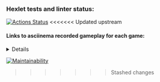 ### Hexlet tests and linter status:
[![Actions Status](https://github.com/CyberXAndrew/java-project-61/workflows/hexlet-check/badge.svg)](https://github.com/CyberXAndrew/java-project-61/actions)
<<<<<<< Updated upstream

#### Links to asciinema recorded gameplay for each game:

<details>

[gameplay Even - win](https://asciinema.org/a/BA55t5rXM05Gg7P4oHIiLZtKG)

[gameplay Even - lose](https://asciinema.org/a/DIBAfVbumZpDzQp2iDqR4x2dM)
  
[gameplay Calc - win](https://asciinema.org/a/oKJxBhuT1bTOwPBtmgMVzEbNE)
  
[gameplay Calc - lose](https://asciinema.org/a/VPPhnLn1qzwubyqfZ6fXAJer1)
  
[gameplay GCD - win](https://asciinema.org/a/VuFSzvEb3Jz7rFZsbTrXHug48)
  
[gameplay GCD - lose](https://asciinema.org/a/dnVpXftQKqxT2QeY7VgQf3LZq)
  
[gameplay Progression - win](https://asciinema.org/a/p71xQ1lsRQTH6oT5r8tQVoKar)
  
[gameplay Progression - lose](https://asciinema.org/a/UIFDoRl7loXDdMzrMpaMLFrPq)
  
[gameplay Prime - win](https://asciinema.org/a/vjsm5fSXN4gbDEaGKqcsEu3nF)
  
[gameplay Prime - lose](https://asciinema.org/a/vk0MTlh0Ng6rBSQbriWVRaISH)
</details>

[![Maintainability](https://api.codeclimate.com/v1/badges/6c17a32b8e219dd473e8/maintainability)](https://codeclimate.com/github/CyberXAndrew/java-project-61/maintainability)
>>>>>>> Stashed changes
